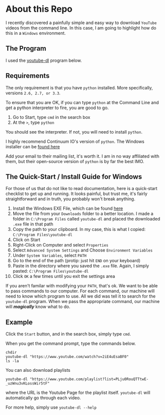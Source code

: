 About this Repo
========================

I recently discovered a painfully simple and easy way to download `YouTube` videos from the command line.  In this case, I am going to highlight how do this in a `Windows` environment.  



## The Program

I used the [youtube-dl](http://rg3.github.io/youtube-dl/index.html) program below.

## Requirements  

The only requirement is that you have `python` installed.  More specifically, versions `2.6, 2.7, or 3.3`.  

To ensure that you are OK, if you can type `python` at the Command Line and get a python interpreter to fire, you are good to go.  

1.  Go to Start, type `cmd` in the search box  
2.  At the `>`, type `python`  


You should see the interpreter.  If not, you will need to install `python`.  

I highly recommend Continuum IO's version of `python`.  The Windows installer can be [found here](https://store.continuum.io/cshop/anaconda/)  

Add your email to their mailing list, it's worth it.  I am in no way affiliated with them, but their open-source version of `python` is by far the best IMO.

## The Quick-Start / Install Guide for Windows  

For those of us that do not like to read documentation, here is a quick-start checklist to get up and running.  It looks painful, but trust me, it's fairly straightforward and in truth, you probably won't break anything.

1.  Install the Windows EXE File, which can be found [here](http://rg3.github.io/youtube-dl/download.html)  
2.  Move the file from your `Downloads` folder to a better location.  I made a folder in `C:\Program Files` called `youtube-dl` and placed the downloaded `.exe` file in that path
3.  Copy the path to your clipboard.  In my case, this is what I copied: `C:\Program Files\youtube-dl`
4.  Click on Start
5.  Right-Click on Computer and select `Properties`  
6.  Select `Advanced System Settings` and Choose `Environment Variables`  
7.  Under `System Variables`, select `PATH`  
8.  Go to the end of the path (protip:  just hit `END` on your keyboard)  
9.  Paste in the directory where you saved the `.exe` file.  Again, I simply pasted: `C:\Program Files\youtube-dl`
10. Click `OK` a few times until you exit the settings area  


If you aren't familar with modifying your `PATH`, that's ok.  We want to be able to pass commands to our computer.  For each command, our machine will need to know which program to use.  All we did was tell it to search for the `youtube-dl` program.  When we pass the appropriate command, our machine will ___magically___ know what to do.  


## Example  

Click the `Start` button, and in the search box, simply type `cmd`.

When you get the command prompt, type the commands below.


```
chdir 
youtube-dl "https://www.youtube.com/watch?v=2iE4uEsaBF0"
ls -la
```

You can also download playlists

```
youtube-dl "https://www.youtube.com/playlist?list=PLju0RouQTTtwE-_uzWnu3vKLossWir5tF"
```

where the URL is the Youtube Page for the playlist itself.  `youtube-dl` will automatically go through each video.  

For more help, simply use `youtube-dl --help`



